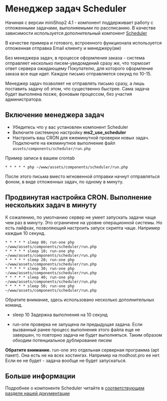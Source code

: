# Менеджер задач Scheduler

Начиная с версии miniShop2 4.1 - компонент поддерживает работу с отложенными задачами, выполняемыми по рассписанию.
В качестве зависимости используется дополнительный компонент [Scheduler][1]

В качестве примера и готового, встроенного функционала используется отложенная отправка Email клиенту и менеджеру(ам)

Без менеджера задач, в процессе оформления заказа - система отправляет несколько писем-уведомдений сразу же, что тормозит ответ сервера ожидающему Покупателю, для которого оформление заказа все еще идет.
Каждое письмо отправляется секунд по 10-15.

Менеджер задач позволяет не отправлять письмо сразу, а лишь поставить задачу об этом, что существенно быстрее.
Сама задача будет выполнена позже, фоновым процессом, без участия администратора.

## Включение менеджера задач

- Убедитесь что у вас установлен компонент Scheduler
- Включите системную настройку **ms2_use_scheduler**
- Настроить ваш CRON для ежеминутной проверки новых задач.  Подключите на ежеминутное выполнение файл `assets/components/scheduler/run.php`

Пример записи в вашем crontab

```shell
* * * * * php ~/www/assets/components/scheduler/run.php
```

После этого письма вместо мгновенной отправки начнут отправляться фоном, в виде отложенных задач, по одному в минуту.

## Продвинутая настройка CRON.  Выполнение нескольких задач в минуту

К сожалению, по умолчанию сервер не умеет запускать задачи чаще чем раз в минуту.  Это ограничене на уровне операционной системы.
Но есть лайфхак, позволяющий настроить запуск скрипта чаще. Например каждые 10 секунд.

```shell
* * * * * sleep 00; run-one php ~/www/assets/components/scheduler/run.php
* * * * * sleep 10; run-one php ~/www/assets/components/scheduler/run.php
* * * * * sleep 20; run-one php ~/www/assets/components/scheduler/run.php
* * * * * sleep 30; run-one php ~/www/assets/components/scheduler/run.php
* * * * * sleep 40; run-one php ~/www/assets/components/scheduler/run.php
* * * * * sleep 50; run-one php ~/www/assets/components/scheduler/run.php
```

Обратите внимание, здесь использовано несколько дополнительных команд.

- sleep 10 Задержка выполнения на 10 секунд

- run-one проверка не запущена ли предыдущая задача. Если вызванный ранее процесс выполнения этого файла еще не завершен, то повторно задача не будет выполняться.  Таким образом обходим потенциальное дублирование писем

**Обратите внимание.**  run-one это отдельная серверная программа (apt пакет). Она есть не на всех хостингах.  Например на modhost.pro ее нет.
Если ее не будет - задача вообще не будет запускаться.

## Больше информации

Подробнее о компоненте Scheduler читайте в [соответствующем разделе нашей документации][2]

[1]: https://modstore.pro/packages/utilities/scheduler
[2]: /components/scheduler/
